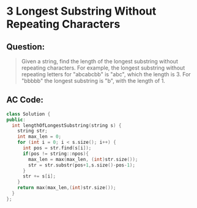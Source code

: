# 3 Longest Substring Without Repeating Characters

## Question:

> Given a string, find the length of the longest substring without repeating characters. For example, the longest substring without repeating letters for "abcabcbb" is "abc", which the length is 3. For "bbbbb" the longest substring is "b", with the length of 1.

## AC Code:

``` c++
class Solution {
public:
  int lengthOfLongestSubstring(string s) { 
    string str;
	int max_len = 0;
	for (int i = 0; i < s.size(); i++) {
	  int pos = str.find(s[i]);
	  if(pos != string::npos){
		max_len = max(max_len, (int)str.size());
	    str = str.substr(pos+1,s.size()-pos-1);
	  }
	  str += s[i];
	}
	return max(max_len,(int)str.size());
  }
};

```
